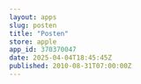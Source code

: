 ```yaml
---
layout: apps
slug: posten
title: "Posten"
store: apple
app_id: 370370047
date: 2025-04-04T18:45:45Z
published: 2010-08-31T07:00:00Z
---
```

